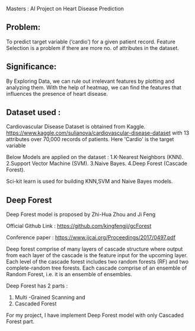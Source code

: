 Masters : AI Project on Heart Disease Prediction

## Problem:
To predict target variable (‘cardio’) for a given  patient record.
Feature Selection is a problem if there are more no. of attributes in the dataset.

## Significance:
By Exploring Data, we can rule out irrelevant features by plotting  and analyzing them.
With the help of heatmap, we can find the features that influences the presence of heart disease.

## Dataset used :
Cardiovascular Disease Dataset is obtained from Kaggle. https://www.kaggle.com/sulianova/cardiovascular-disease-dataset
with 13 attributes over 70,000 records of patients. Here 'Cardio' is the target variable



Below Models are applied on the dataset :
1.K-Nearest Neighbors (KNN).
2.Support Vector Machine (SVM).
3.Naive Bayes. 
4.Deep Forest (Cascade Forest).

Sci-kit learn is used for building KNN,SVM and Naive Bayes models.

## Deep Forest 

Deep Forest model is proposed by Zhi-Hua Zhou and Ji Feng 

Official Github Link : https://github.com/kingfengji/gcForest 

Conference paper : https://www.ijcai.org/Proceedings/2017/0497.pdf


Deep forest comprise of many layers of cascade structure where output from each layer of the cascade is the feature input for the upcoming layer.
Each level of the cascade forest includes two random forests (RF) and two complete-random tree forests.
Each cascade comprise of an ensemble of Random Forest, i.e. it is an ensemble of ensembles.

Deep Forest has 2 parts :
1) Multi -Grained Scanning  and 
2) Cascaded Forest

For my project, I have implement Deep Forest model with only Cascaded Forest part.







